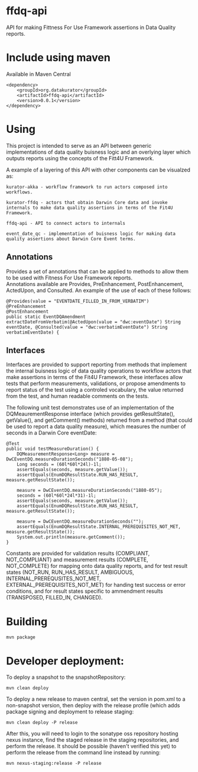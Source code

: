 # ffdq-api

API for making Fittness For Use Framework assertions in Data Quality reports.

# Include using maven

Available in Maven Central

    <dependency>
        <groupId>org.datakurator</groupId>
        <artifactId>ffdq-api</artifactId>
        <version>0.0.1</version>
    </dependency>

# Using

This project is intended to serve as an API between generic implementations of data quality buisness logic and an overlying layer which outputs reports using the concepts of the Fitt4U Framework.  

A example of a layering of this API with other components can be visualzed as: 

    kurator-akka - workflow framework to run actors composed into workflows.

    kurator-ffdq - actors that obtain Darwin Core data and invoke internals to make data quality assertions in terms of the Fit4U Framework.

    ffdq-api - API to connect actors to internals

    event_date_qc - implementation of buisness logic for making data quality assertions about Darwin Core Event terms.


## Annotations

Provides a set of annotations that can be applied to methods to allow them to be used with Fitness For Use Framework reports.  
Annotations available are Provides, PreEnhancement, PostEnhancement, ActedUpon, and Consulted.  An example of the use of each of these follows:

    @Provides(value = "EVENTDATE_FILLED_IN_FROM_VERBATIM")
    @PreEnhancement
    @PostEnhancement
    public static EventDQAmendment extractDateFromVerbatim(@ActedUpon(value = "dwc:eventDate") String eventDate, @Consulted(value = "dwc:verbatimEventDate") String verbatimEventDate) { 
    

## Interfaces

Interfaces are provided to support reporting from methods that implement the internal buisness logic of data quality operations to workflow actors that make assertions in terms of the Fit4U Framework, these interfaces allow tests that perform measurements, validations, or propose amendments to report status of the test using a controled vocabulary, the value returned from the test, and human readable comments on the tests. 

The following unit test demonstrates use of an implementation of the DQMeaurementResponse interface (which provides getResultState(), getValue(), and getComment() methods) returned from a method (that could be used to report a data quality measure), which measures the number of seconds in a Darwin Core eventDate:

    @Test
    public void testMeasureDuration() { 
        DQMeasurementResponse<Long> measure = DwCEventDQ.measureDurationSeconds("1880-05-08");
        Long seconds = (60l*60l*24l)-1l; 
        assertEquals(seconds, measure.getValue());
        assertEquals(EnumDQResultState.RUN_HAS_RESULT, measure.getResultState());
        
        measure = DwCEventDQ.measureDurationSeconds("1880-05");
        seconds = (60l*60l*24l*31)-1l; 
        assertEquals(seconds, measure.getValue());      
        assertEquals(EnumDQResultState.RUN_HAS_RESULT, measure.getResultState());
        
        measure = DwCEventDQ.measureDurationSeconds("");
        assertEquals(EnumDQResultState.INTERNAL_PREREQUISITES_NOT_MET, measure.getResultState());
        System.out.println(measure.getComment());
    }

Constants are provided for validation results (COMPLIANT, NOT_COMPLIANT) and measurement results (COMPLETE, NOT_COMPLETE) for mapping onto data quality reports, and for test result states (NOT_RUN, RUN_HAS_RESULT, AMBIGUOUS, INTERNAL_PREREQUSITES_NOT_MET, EXTERNAL_PREREQUISITES_NOT_MET) for handing test success or error conditions, and for result states specific to ammendment results (TRANSPOSED, FILLED_IN, CHANGED).


# Building

    mvn package

# Developer deployment: 

To deploy a snapshot to the snapshotRepository:

    mvn clean deploy

To deploy a new release to maven central, set the version in pom.xml to a non-snapshot version, then deploy with the release profile (which adds package signing and deployment to release staging:

    mvn clean deploy -P release

After this, you will need to login to the sonatype oss repository hosting nexus instance, find the staged release in the staging repositories, and perform the release.  It should be possible (haven't verified this yet) to perform the release from the command line instead by running:

    mvn nexus-staging:release -P release

